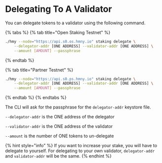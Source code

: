 # Delegating To A Validator

You can delegate tokens to a validator using the following command.

{% tabs %}
{% tab title="Open Staking Testnet" %}
```bash
./hmy --node="https://api.s0.os.hmny.io" staking delegate \
    --delegator-addr [ONE ADDRESS] --validator-addr [ONE ADDRESS] \
    --amount [AMOUNT] --passphrase
```
{% endtab %}

{% tab title="Partner Testnet" %}
```bash
./hmy --node="https://api.s0.ps.hmny.io" staking delegate \
    --delegator-addr [ONE ADDRESS] --validator-addr [ONE ADDRESS] \
    --amount [AMOUNT] --passphrase
```
{% endtab %}
{% endtabs %}

The CLI will ask for the passphrase for the `delegator-addr` keystore file.

`--delegator-addr` is the ONE address of the delegator

`--validator-addr` is the ONE address of the validator

`--amount` is the number of ONE tokens to un-delegate

{% hint style="info" %}
If you want to increase your stake, you will have to delegate to yourself. For delegating to your own validator, `delegator-addr` and `validator-addr` will be the same.
{% endhint %}

